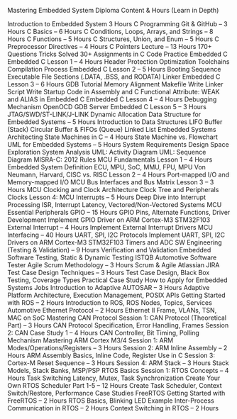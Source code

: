 Mastering Embedded System Diploma Content & Hours
(Learn in Depth)

Introduction to Embedded System
3 Hours
C Programming
Git & GitHub – 3 Hours
C Basics – 6 Hours
C Conditions, Loops, Arrays, and Strings – 8 Hours
C Functions – 5 Hours
C Structures, Union, and Enum – 5 Hours
C Preprocessor Directives – 4 Hours
C Pointers Lecture – 13 Hours
170+ Questions Tricks Solved
30+ Assignments in C Code Practice
Embedded C
Embedded C Lesson 1 – 4 Hours
Header Protection
Optimization
Toolchains
Compilation Process
Embedded C Lesson 2 – 5 Hours
Booting Sequence
Executable File Sections (.DATA, .BSS, and RODATA)
Linker
Embedded C Lesson 3 – 6 Hours
GDB Tutorial
Memory Alignment
Makefile
Write Linker Script
Write Startup Code in Assembly and C
Functional Attribute: WEAK and ALIAS in Embedded C
Embedded C Lesson 4 – 4 Hours
Debugging Mechanism
OpenOCD GDB Server
Embedded C Lesson 5 – 3 Hours
JTAG/SWD/ST-LINK/J-LINK
Dynamic Allocation
Data Structure for Embedded Systems – 5 Hours
Introduction to Data Structures
LIFO Buffer (Stack)
Circular Buffer & FIFOs (Queue)
Linked List
Embedded Systems Architecting
State Machines in C – 4 Hours
State Machine vs. Flowchart
UML for Embedded Systems – 5 Hours
System Requirements
Design Space Exploration
System Analysis
UML: Activity Diagram
UML: Sequence Diagram
MISRA-C: 2012 Rules
MCU Fundamentals
Lesson 1 – 4 Hours
Embedded System Definition
ECU, MPU, SoC, MMU, FPU, MPU
Von Neumann, Harvard, CISC vs. RISC
Lesson 2 – 4 Hours
Port-mapped I/O and Memory-mapped I/O
MCU Bus Interfaces and Bus Matrix
Lesson 3 – 3 Hours
MCU Clocking and Clock Architecture
Clock Tree and Peripherals Clocks
Lesson 4: MCU Interrupts – 5 Hours
Deep Dive into Interrupt Processing
ISR, Interrupt Latency, Vectored/Non-Vectored Systems
MCU Essential Peripherals
GPIO – 15 Hours
GPIO Pins, Alternate Functions, Driver Development
Implement GPIO Driver on ARM Cortex-M3 STM32F103
External Interrupt – 4 Hours
Implement External Interrupt Drivers
MCU Interfacing – 40 Hours
UART, SPI, I2C Protocols
Implement UART, SPI, I2C Drivers on ARM Cortex-M3 STM32F103
Timers and ADC
SW Engineering (Testing & Validation) – 9 Hours
Verification and Validation
Embedded Software Testing, Static & Dynamic Testing
ISTQB Automotive Software Tester
Agile Scrum Methodology – 3 Hours
Scrum & Agile
Atlassian JIRA
Test Case Design Techniques – 3 Hours
Test Case Design, Black Box Testing, Coverage Types
Practical Case Study
How to Apply for Embedded Systems Jobs
Introduction to Adaptive AUTOSAR – 3 Hours
Adaptive Platform Architecture, Execution Management, POSIX APIs
Getting Started with ROS – 2 Hours
Introduction to ROS, ROS Nodes, Topics, Services
Automotive Ethernet Protocol – 2 Hours
Ethernet II Frame, VLANs, TSN, MAC on SoC
Mastering CAN Protocol
Session 1: CAN Protocol (Theoretical Part) – 3 Hours
CAN Protocol Specification, Error Handling, Frames
Session 2: CAN Case Study 1 – 4 Hours
CAN Controller, Bit Timing, Polling Mechanism
Mastering ARM Cortex M3/4
Session 1: ARM Modes/Operations/Registers – 3 Hours
Session 2: ARM Inline Assembly – 2 Hours
ARM Assembly Basics, Inline Code, Register Use in C
Session 3: Cortex-M Reset Sequence – 3 Hours
Session 4: ARM Stack – 3 Hours
Stack Models, Stack Banks, MSP/PSP
RTOS Basics
Session 1: RTOS Concepts – 4 Hours
Task Switching Latency, Mutex, Task Synchronization
Create Your Own RTOS Scheduler Part 1-5 – 12 Hours
Create Task Scheduler, Context Switch/Restore, Performance Case Studies
FreeRTOS
Getting Started with FreeRTOS – 2 Hours
RTOS Basics, Blinking LED Example
Inter-Process Communication in RTOS – 2 Hours
Context Switching in RTOS – 2 Hours
